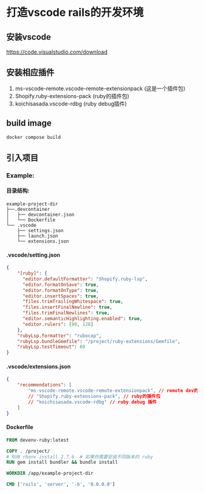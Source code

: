 # 打造vscode rails的开发环境

## 安装vscode

https://code.visualstudio.com/download

## 安装相应插件

1. ms-vscode-remote.vscode-remote-extensionpack (这是一个插件包)
2. Shopify.ruby-extensions-pack (ruby的插件包)
3. koichisasada.vscode-rdbg (ruby debug插件)

## build image

```bash
docker compose build
```

## 引入项目

### Example:

#### 目录结构:

```
example-project-dir
├──.devcontainer 
│   ├── devcontainer.json 
│   └── Dockerfile
└── .vscode
    ├── settings.json
    ├── launch.json
    └── extensions.json
```

#### .vscode/setting.json
```json
{
    "[ruby]": {
      "editor.defaultFormatter": "Shopify.ruby-lsp",
      "editor.formatOnSave": true,
      "editor.formatOnType": true,
      "editor.insertSpaces": true,
      "files.trimTrailingWhitespace": true,
      "files.insertFinalNewline": true,
      "files.trimFinalNewlines": true,
      "editor.semanticHighlighting.enabled": true,
      "editor.rulers": [80, 120]
    },
    "rubyLsp.formatter": "rubocop",
    "rubyLsp.bundleGemfile": "/project/ruby-extensions/Gemfile",
    "rubyLsp.testTimeout": 60
}
```

#### .vscode/extensions.json

```json
{
    "recommendations": [
        "ms-vscode-remote.vscode-remote-extensionpack", // remote dev的插件包
        // "Shopify.ruby-extensions-pack", // ruby的插件包
        // "koichisasada.vscode-rdbg" // ruby debug 插件
    ]
}
```

#### Dockerfile

```Dockerfile
FROM devenv-ruby:latest

COPY . /project/
# RUN rbenv install 2.7.6  # 如果你需要安装不同版本的 ruby
RUN gem install bundler && bundle install

WORKDIR /app/example-project-dir

CMD ['rails', 'server', '-b', '0.0.0.0']
```



